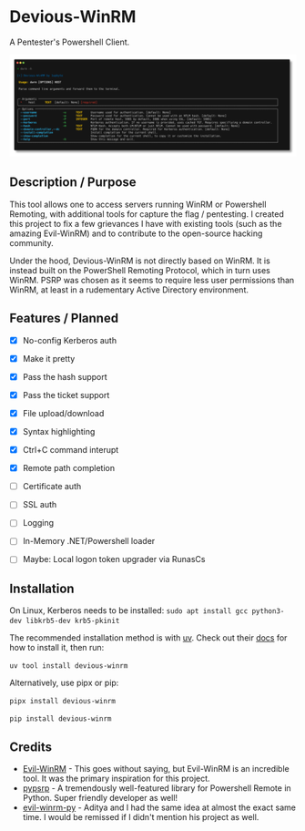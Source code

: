 # Devious-WinRM

A Pentester's Powershell Client.

![The help screen for Devious-WinRM, showing a variety of flags and options.](https://raw.githubusercontent.com/1upbyte/Devious-WinRM/refs/heads/main/assets/help-screen.png "Help screen")

## Description / Purpose
This tool allows one to access servers running WinRM or Powershell Remoting, with additional tools for capture the flag / pentesting. I created this project to fix a few grievances I have with existing tools (such as the amazing Evil-WinRM) and to contribute to the open-source hacking community.

Under the hood, Devious-WinRM is not directly based on WinRM. It is instead built on the PowerShell Remoting Protocol, which in turn uses WinRM. PSRP was chosen as it seems to require less user permissions than WinRM, at least in a rudementary Active Directory environment.

## Features / Planned
- [x] No-config Kerberos auth
- [x] Make it pretty
- [x] Pass the hash support
- [x] Pass the ticket support
- [x] File upload/download
- [x] Syntax highlighting
- [x] Ctrl+C command interupt
- [x] Remote path completion
- [ ] Certificate auth
- [ ] SSL auth
- [ ] Logging
- [ ] In-Memory .NET/Powershell loader
- [ ] Maybe: Local logon token upgrader via RunasCs 


## Installation
On Linux, Kerberos needs to be installed: `sudo apt install gcc python3-dev libkrb5-dev krb5-pkinit`

The recommended installation method is with [uv](https://github.com/astral-sh/uv). Check out their [docs](https://docs.astral.sh/uv/getting-started/installation/) for how to install it, then run:

`uv tool install devious-winrm`

Alternatively, use pipx or pip:

`pipx install devious-winrm`

`pip install devious-winrm`

## Credits
- [Evil-WinRM](https://github.com/Hackplayers/evil-winrm)  - This goes without saying, but Evil-WinRM is an incredible tool. It was the primary inspiration for this project.
- [pypsrp](https://github.com/jborean93/pypsrp) - A tremendously well-featured library for Powershell Remote in Python. Super friendly developer as well!
- [evil-winrm-py](https://github.com/adityatelange/evil-winrm-py) - Aditya and I had the same idea at almost the exact same time. I would be remissed if I didn't mention his project as well.